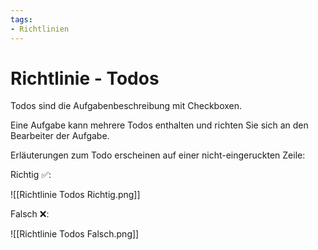 ```yaml
---
tags:
- Richtlinien
---
```

# Richtlinie - Todos

Todos sind die Aufgabenbeschreibung mit Checkboxen.

Eine Aufgabe kann mehrere Todos enthalten und richten Sie sich an den Bearbeiter der Aufgabe.

Erläuterungen zum Todo erscheinen auf einer nicht-eingeruckten Zeile:

Richtig ✅:

![[Richtlinie Todos Richtig.png]]

Falsch ❌:

![[Richtlinie Todos Falsch.png]]